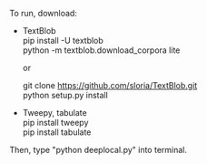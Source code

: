 To run, download:
- TextBlob <br>
  	pip install -U textblob<br>
  	python -m textblob.download_corpora lite<br>

  	or
    
  	git clone https://github.com/sloria/TextBlob.git<br>
  	python setup.py install<br>

- Tweepy, tabulate <br>
  pip install tweepy <br>
  pip install tabulate <br>

Then, type "python deeplocal.py" into terminal.


